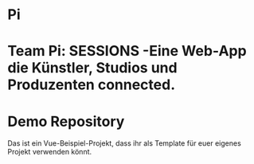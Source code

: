# Pi
Team Pi: SESSIONS -Eine Web-App die Künstler, Studios und Produzenten connected.
=======
# Demo Repository
Das ist ein Vue-Beispiel-Projekt, dass ihr als Template für euer eigenes Projekt verwenden könnt.
